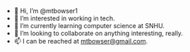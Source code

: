 - 👋 Hi, I’m @mtbowser1
- 👀 I’m interested in working in tech.
- 🌱 I’m currently learning computer science at SNHU.
- 💞️ I’m looking to collaborate on anything interesting, really.
- 📫 I can be reached at mtbowser@gmail.com.

<!---
mtbowser1/mtbowser1 is a ✨ special ✨ repository because its `README.md` (this file) appears on your GitHub profile.
You can click the Preview link to take a look at your changes.
--->
